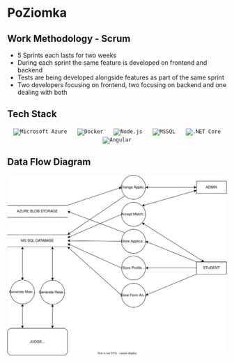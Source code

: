 # PoZiomka

## Work Methodology - Scrum
* 5 Sprints each lasts for two weeks
* During each sprint the same feature is developed on frontend and backend
* Tests are being developed alongside features as part of the same sprint
* Two developers focusing on frontend, two focusing on backend and one dealing with both

## Tech Stack
<div align="center">
	<code style="margin: 10px;"><img width="75" src="https://raw.githubusercontent.com/marwin1991/profile-technology-icons/refs/heads/main/icons/microsoft_azure.png" alt="Microsoft Azure" title="Microsoft Azure"/></code>
	<code style="margin: 10px;"><img width="75" src="https://raw.githubusercontent.com/marwin1991/profile-technology-icons/refs/heads/main/icons/docker.png" alt="Docker" title="Docker"/></code>
	<code style="margin: 10px;"><img width="75" src="https://raw.githubusercontent.com/marwin1991/profile-technology-icons/refs/heads/main/icons/node_js.png" alt="Node.js" title="Node.js"/></code>
	<code style="margin: 10px;"><img width="75" src="https://raw.githubusercontent.com/marwin1991/profile-technology-icons/refs/heads/main/icons/mssql.png" alt="MSSQL" title="MSSQL"/></code>
	<code style="margin: 10px;"><img width="75" src="https://raw.githubusercontent.com/marwin1991/profile-technology-icons/refs/heads/main/icons/_net_core.png" alt=".NET Core" title=".NET Core"/></code>
	<code style="margin: 10px;"><img width="75" src="https://raw.githubusercontent.com/marwin1991/profile-technology-icons/refs/heads/main/icons/angular.png" alt="Angular" title="Angular"/></code>
</div>

## Data Flow Diagram
![Data Flow Diagram](Data-Flow-Diagram.svg)